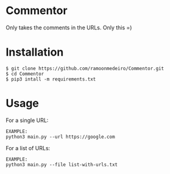 # Commentor
Only takes the comments in the URLs. Only this =)

# Installation
```
$ git clone https://github.com/ramoonmedeiro/Commentor.git
$ cd Commentor
$ pip3 intall -m requirements.txt
```
# Usage

For a single URL:

```
EXAMPLE:
python3 main.py --url https://google.com
```

For a list of URLs:

```
EXAMPLE:
python3 main.py --file list-with-urls.txt
```
